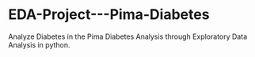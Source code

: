 # EDA-Project---Pima-Diabetes
Analyze Diabetes in the Pima Diabetes Analysis through Exploratory Data Analysis in python.
